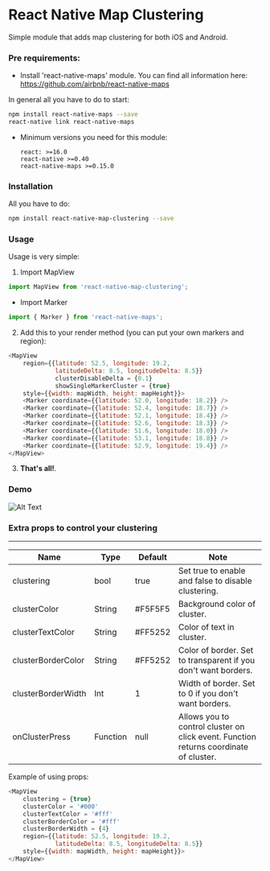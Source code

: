 ﻿# React Native Map Clustering

Simple module that adds map clustering for both iOS and Android.


### Pre requirements:

  - Install 'react-native-maps' module. You can find all information here:
 https://github.com/airbnb/react-native-maps

In general all you have to do to start:

```sh
npm install react-native-maps --save
react-native link react-native-maps
```
  - Minimum versions you need for this module:

        react: >=16.0
        react-native >=0.40
        react-native-maps >=0.15.0

### Installation
All you have to do:
```sh
npm install react-native-map-clustering --save
```
### Usage

Usage is very simple:
1. Import MapView
```javascript
import MapView from 'react-native-map-clustering';
```
- Import Marker
```javascript
import { Marker } from 'react-native-maps';
```
2. Add this to your render method (you can put your own markers and region):
```javascript
<MapView
    region={{latitude: 52.5, longitude: 19.2,
             latitudeDelta: 8.5, longitudeDelta: 8.5}}
             clusterDisableDelta = {0.1}
			 showSingleMarkerCluster = {true}
    style={{width: mapWidth, height: mapHeight}}>
    <Marker coordinate={{latitude: 52.0, longitude: 18.2}} />
    <Marker coordinate={{latitude: 52.4, longitude: 18.7}} />
    <Marker coordinate={{latitude: 52.1, longitude: 18.4}} />
    <Marker coordinate={{latitude: 52.6, longitude: 18.3}} />
    <Marker coordinate={{latitude: 51.6, longitude: 18.0}} />
    <Marker coordinate={{latitude: 53.1, longitude: 18.8}} />
    <Marker coordinate={{latitude: 52.9, longitude: 19.4}} />
</MapView>
```
3. **That's all!**.

### Demo
![Alt Text](https://raw.githubusercontent.com/venits/react-native-map-clustering/master/demo.gif)


### Extra props to control your clustering
----
| Name               | Type   | Default | Note                                                           |
|--------------------|--------|---------|----------------------------------------------------------------|
| clustering         | bool   | true    | Set true to enable and false to disable clustering.            |
| clusterColor       | String | #F5F5F5 | Background color of cluster.                                         |
| clusterTextColor   | String | #FF5252 | Color of text in cluster.                                      |
| clusterBorderColor | String | #FF5252 | Color of border. Set to transparent if you don't want borders. |
| clusterBorderWidth | Int    | 1       | Width of border. Set to 0 if you don't want borders.           |
| onClusterPress | Function    | null       | Allows you to control cluster on click event.  Function returns coordinate of cluster.         |


Example of using props:
```javascript
<MapView
    clustering = {true}
    clusterColor = '#000'
    clusterTextColor = '#fff'
    clusterBorderColor = '#fff'
    clusterBorderWidth = {4}
    region={{latitude: 52.5, longitude: 19.2,
             latitudeDelta: 8.5, longitudeDelta: 8.5}}
    style={{width: mapWidth, height: mapHeight}}>
</MapView>
```

